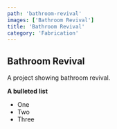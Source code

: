 ```yaml
---
path: 'bathroom-revival'
images: ['Bathroom Revival']
title: 'Bathroom Revival'
category: 'Fabrication'
---
```


## Bathroom Revival

A project showing bathroom revival.

**A bulleted list**

- One
- Two
- Three
